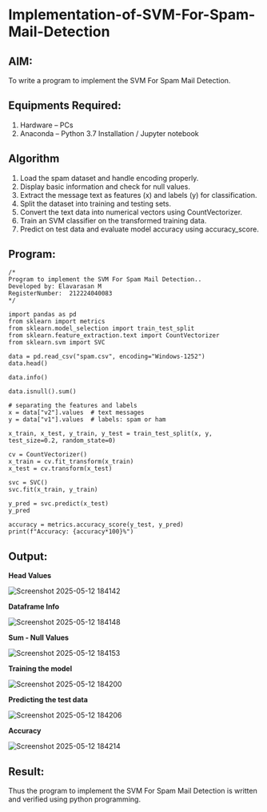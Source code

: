 # Implementation-of-SVM-For-Spam-Mail-Detection

## AIM:
To write a program to implement the SVM For Spam Mail Detection.

## Equipments Required:
1. Hardware – PCs
2. Anaconda – Python 3.7 Installation / Jupyter notebook

## Algorithm
1. Load the spam dataset and handle encoding properly.
2. Display basic information and check for null values.
3. Extract the message text as features (x) and labels (y) for classification.
4. Split the dataset into training and testing sets.
5. Convert the text data into numerical vectors using CountVectorizer.
6. Train an SVM classifier on the transformed training data.
7. Predict on test data and evaluate model accuracy using accuracy_score.
## Program:
```
/*
Program to implement the SVM For Spam Mail Detection..
Developed by: Elavarasan M
RegisterNumber:  212224040083
*/
```
```
import pandas as pd
from sklearn import metrics
from sklearn.model_selection import train_test_split
from sklearn.feature_extraction.text import CountVectorizer
from sklearn.svm import SVC
```
```
data = pd.read_csv("spam.csv", encoding="Windows-1252")
data.head()
```
```
data.info()
```
```
data.isnull().sum()
```
```
# separating the features and labels
x = data["v2"].values  # text messages
y = data["v1"].values  # labels: spam or ham
```
```
x_train, x_test, y_train, y_test = train_test_split(x, y, test_size=0.2, random_state=0)
```
```
cv = CountVectorizer()
x_train = cv.fit_transform(x_train)
x_test = cv.transform(x_test)
```
```
svc = SVC()
svc.fit(x_train, y_train)
```
```
y_pred = svc.predict(x_test)
y_pred
```
```
accuracy = metrics.accuracy_score(y_test, y_pred)
print(f"Accuracy: {accuracy*100}%")
```

## Output:
**Head Values**

![Screenshot 2025-05-12 184142](https://github.com/user-attachments/assets/2c07e202-4706-418d-9d19-e5224d28abeb)

**Dataframe Info**

![Screenshot 2025-05-12 184148](https://github.com/user-attachments/assets/7a4e67f2-470d-4f07-a8a5-2bdede07a21a)

**Sum - Null Values**

![Screenshot 2025-05-12 184153](https://github.com/user-attachments/assets/503f25a5-2c20-4d26-9d5f-6be76bf7ebf8)

**Training the model**

![Screenshot 2025-05-12 184200](https://github.com/user-attachments/assets/fe479bf2-d626-4072-8150-61c868cfbcc7)

**Predicting the test data**

![Screenshot 2025-05-12 184206](https://github.com/user-attachments/assets/22cfa7ad-806c-48e8-a889-fa8fae6ddcad)

**Accuracy**

![Screenshot 2025-05-12 184214](https://github.com/user-attachments/assets/f784c53c-f2dd-41ce-a79f-04170086a892)


## Result:
Thus the program to implement the SVM For Spam Mail Detection is written and verified using python programming.
